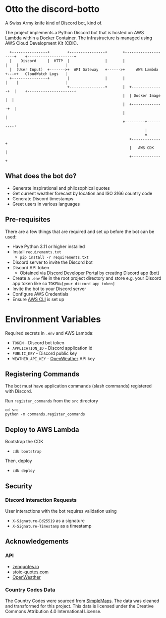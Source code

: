# Otto the discord-botto
A Swiss Army knife kind of Discord bot, kind of.

The project implements a Python Discord bot that is hosted on AWS Lambda within a Docker Container. The infrastructure is managed using AWS Cloud Development Kit (CDK).

```                                              
  +----------------+        +----------------+       +--------------------+    +---------------------+
  |    Discord     |  HTTP  |                |       |                    |    |                     |
  |  (User Input)  +------->+  API Gateway   +------>+     AWS Lambda     +--->+   CloudWatch Logs   |
  +----------------+        |                |       |                    |    |                     |
                            +----------------+       |  +--------------+  |    +---------------------+
                                                     |  | Docker Image |  |
                                                     |  +--------------+  |
                                                     |                    |
                                                     +---------+----------+
                                                               |
                                                               v
                                                        +-------------+
                                                        |   AWS CDK   |
                                                        +-------------+
```

## What does the bot do?
- Generate inspirational and philosophical quotes
- Get current weather forecast by location and ISO 3166 country code
- Generate Discord timestamps
- Greet users in various languages

## Pre-requisites
There are a few things that are required and set up before the bot can be used:
- Have Python 3.11 or higher installed
- Install `requirements.txt`
  - `pip install -r requirements.txt`
- Discord server to invite the Discord bot
- Discord API token 
  - Obtained via [Discord Developer Portal](https://discord.com/developers/) by creating Discord app (bot)
- Create a `.env` file in the root project directory and store e.g. your Discord app token like so `TOKEN=[your discord app token]`
- Invite the bot to your Discord server
- Configure AWS Credentials
- Ensure [AWS CLI](https://docs.aws.amazon.com/cli/latest/userguide/cli-chap-getting-started.html) is set up

# Environment Variables
Required secrets in `.env` and AWS Lambda:
- `TOKEN` - Discord bot token
- `APPLICATION_ID` - Discord application id
- `PUBLIC_KEY` - Discord public key
- `WEATHER_API_KEY` - [OpenWeather](https://openweathermap.org) API key


## Registering Commands
The bot must have application commands (slash commands) registered with Discord.

Run `register_commands` from the `src` directory
```
cd src
python -m commands.register_commands
```

## Deploy to AWS Lambda
Bootstrap the CDK
- `cdk bootstrap`

Then, deploy
- `cdk deploy`

## Security
### Discord Interaction Requests
User interactions with the bot requires validation using 
- `X-Signature-Ed25519` as a signature
- `X-Signature-Timestamp` as a timestamp

## Acknowledgements
### API
- [zenquotes.io](https://zenquotes.io/api/random)
- [stoic-quotes.com](https://stoic-quotes.com/api/quote)
- [OpenWeather](https://openweathermap.org)
### Country Codes Data
The Country Codes were sourced from [SimpleMaps](https://simplemaps.com/data/world-cities). The data was cleaned and transformed for this project. This data is licensed under the Creative Commons Attribution 4.0 International License.
